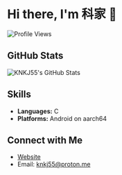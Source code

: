 # Hi there, I'm 科家 👋

![Profile Views](https://komarev.com/ghpvc/?username=KNKJ55&color=blue)

## GitHub Stats

![KNKJ55's GitHub Stats](https://github-readme-stats.vercel.app/api?username=KNKJ55&show_icons=true&theme=radical)

## Skills

- **Languages:** C
- **Platforms:** Android on aarch64

## Connect with Me

- [Website](https://knkj55.github.io)
- Email: knkj55@proton.me

